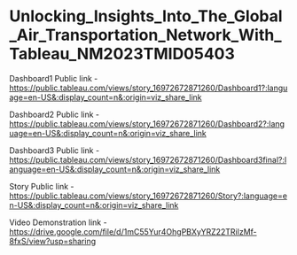 # Unlocking_Insights_Into_The_Global_Air_Transportation_Network_With_Tableau_NM2023TMID05403


Dashboard1 Public link - https://public.tableau.com/views/story_16972672871260/Dashboard1?:language=en-US&:display_count=n&:origin=viz_share_link


Dashboard2 Public link - https://public.tableau.com/views/story_16972672871260/Dashboard2?:language=en-US&:display_count=n&:origin=viz_share_link


Dashboard3 Public link - https://public.tableau.com/views/story_16972672871260/Dashboard3final?:language=en-US&:display_count=n&:origin=viz_share_link

Story Public link - https://public.tableau.com/views/story_16972672871260/Story?:language=en-US&:display_count=n&:origin=viz_share_link

Video Demonstration link - https://drive.google.com/file/d/1mC55Yur4OhgPBXyYRZ22TRilzMf-8fxS/view?usp=sharing
